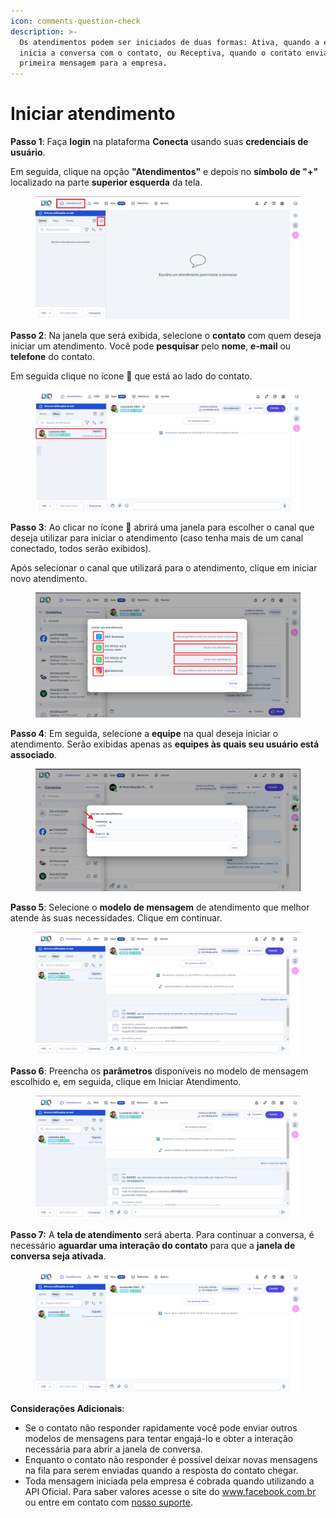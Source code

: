 ```yaml
---
icon: comments-question-check
description: >-
  Os atendimentos podem ser iniciados de duas formas: Ativa, quando a empresa
  inicia a conversa com o contato, ou Receptiva, quando o contato envia a
  primeira mensagem para a empresa.
---
```


# Iniciar atendimento

**Passo 1**: Faça **login** na plataforma **Conecta** usando suas **credenciais de usuário**.

Em seguida, clique na opção **"Atendimentos"** e depois no **símbolo de "+"** localizado na parte **superior esquerda** da tela.

<figure><img src="../../.gitbook/assets/Passo 1 (1).jpg" alt=""><figcaption></figcaption></figure>

**Passo 2**: Na janela que será exibida, selecione o **contato** com quem deseja iniciar um atendimento. Você pode **pesquisar** pelo **nome**, **e-mail** ou **telefone** do contato.

Em seguida clique no ícone 💬 que está ao lado do contato.

<figure><img src="../../.gitbook/assets/Passo 2 (2).jpg" alt=""><figcaption></figcaption></figure>

**Passo 3**: Ao clicar no ícone 💬 abrirá uma janela para escolher o canal que deseja utilizar para iniciar o atendimento (caso tenha mais de um canal conectado, todos serão exibidos).

Após selecionar o canal que utilizará para o atendimento, clique em iniciar novo atendimento.

<figure><img src="../../.gitbook/assets/Passo 3.png" alt=""><figcaption></figcaption></figure>

**Passo 4**: Em seguida, selecione a **equipe** na qual deseja iniciar o atendimento. Serão exibidas apenas as **equipes às quais seu usuário está associado**.

<figure><img src="../../.gitbook/assets/Passo 4.jpg" alt=""><figcaption></figcaption></figure>

**Passo 5**: Selecione o **modelo de mensagem** de atendimento que melhor atende às suas necessidades. Clique em continuar.

<figure><img src="../../.gitbook/assets/Passo 5.jpg" alt=""><figcaption></figcaption></figure>

**Passo 6**: Preencha os **parâmetros** disponíveis no modelo de mensagem escolhido e, em seguida, clique em Iniciar Atendimento.

<figure><img src="../../.gitbook/assets/Passo 5 (1).jpg" alt=""><figcaption></figcaption></figure>

**Passo 7:** A **tela de atendimento** será aberta. Para continuar a conversa, é necessário **aguardar uma interação do contato** para que a **janela de conversa seja ativada**.

<figure><img src="../../.gitbook/assets/Passo 7.png" alt=""><figcaption></figcaption></figure>

**Considerações Adicionais**:

* Se o contato não responder rapidamente você pode enviar outros modelos de mensagens para tentar engajá-lo e obter a interação necessária para abrir a janela de conversa.
* Enquanto o contato não responder é possível deixar novas mensagens na fila para serem enviadas quando a resposta do contato chegar.
* Toda mensagem iniciada pela empresa é cobrada quando utilizando a API Oficial. Para saber valores acesse o site do www.facebook.com.br ou entre em contato com [nosso suporte](https://wa.me/5511992256774).
